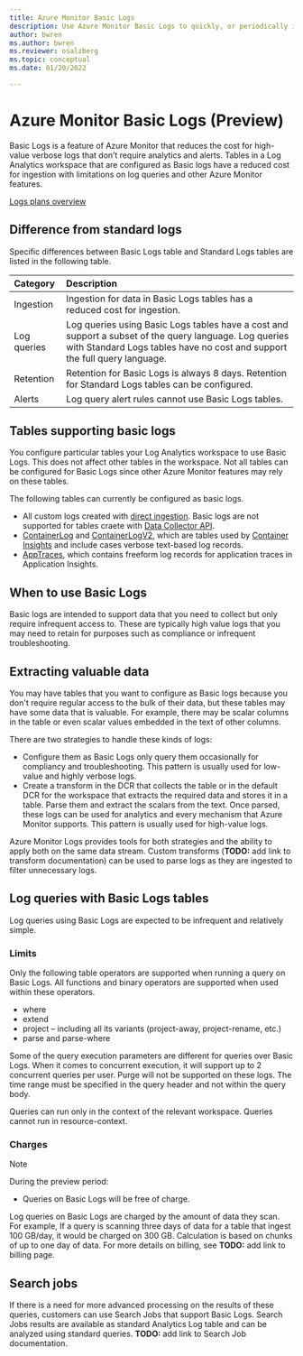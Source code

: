 ```yaml
---
title: Azure Monitor Basic Logs
description: Use Azure Monitor Basic Logs to quickly, or periodically investigate issues, troubleshoot code or configuration problems or address support cases.
author: bwren
ms.author: bwren
ms.reviewer: osalzberg
ms.topic: conceptual
ms.date: 01/20/2022

---
```


# Azure Monitor Basic Logs (Preview)
Basic Logs is a feature of Azure Monitor that reduces the cost for high-value verbose logs that don’t require analytics and alerts. Tables in a Log Analytics workspace that are configured as Basic logs have a reduced cost for ingestion with limitations on log queries and other Azure Monitor features. 


[Logs plans overview](media/basic-logs-overview/logs-plans-overview.png)

## Difference from standard logs
Specific differences between Basic Logs table and Standard Logs tables are listed in the following table.

| Category | Description |
|:---|:---|
| Ingestion | Ingestion for data in Basic Logs tables has a reduced cost for ingestion. |
| Log queries | Log queries using Basic Logs tables have a cost and support a subset of the query language. Log queries with Standard Logs tables have no cost and support the full query language. |
| Retention |  Retention for Basic Logs is always 8 days. Retention for Standard Logs tables can be configured. |
| Alerts | Log query alert rules cannot use Basic Logs tables. |


## Tables supporting basic logs
You configure particular tables your Log Analytics workspace to use Basic Logs. This does not affect other tables in the workspace. Not all tables can be configured for Basic Logs since other Azure Monitor features may rely on these tables.

The following tables can currently be configured as basic logs.

- All custom logs created with [direct ingestion](). Basic logs are not supported for tables craete with [Data Collector API](data-collector-api.md).
-	[ContainerLog](/azure/azure-monitor/reference/tables/containerlog) and [ContainerLogV2](/azure/azure-monitor/reference/tables/containerlogv2), which are tables used by [Container Insights](../containers/container-insights-overview.md) and include cases verbose text-based log records.
- [AppTraces](/azure/azure-monitor/reference/tables/apptraces), which contains freeform log records for application traces in Application Insights.

## When to use Basic Logs
Basic logs are intended to support data that you need to collect but only require infrequent access to. These are typically high value logs that you may need to retain for purposes such as compliance or infrequent troubleshooting.

## Extracting valuable data
You may have tables that you want to configure as Basic logs because you don't require regular access to the bulk of their data, but these tables may have some data that is valuable. For example, there may be scalar columns in the table or even scalar values embedded in the text of other columns.

There are two strategies to handle these kinds of logs:

-	Configure them as Basic Logs only query them occasionally for compliancy and troubleshooting. This pattern is usually used for low-value and highly verbose logs.
-	Create a transform in the DCR that collects the table or in the default DCR for the workspace that extracts the required data and stores it in a table.
Parse them and extract the scalars from the text. Once parsed, these logs can be used for analytics and every mechanism that Azure Monitor supports. This pattern is usually used for high-value logs.

Azure Monitor Logs provides tools for both strategies and the ability to apply both on the same data stream. Custom transforms (**TODO:** add link to transform documentation) can be used to parse logs as they are ingested to filter unnecessary logs. 




## Log queries with Basic Logs tables
Log queries using Basic Logs are expected to be infrequent and relatively simple.


### Limits
Only the following table operators are supported when running a query on Basic Logs. All functions and binary operators are supported when used within these operators.

- where
- extend
- project – including all its variants (project-away, project-rename, etc.)
- parse and parse-where


Some of the query execution parameters are different for queries over Basic Logs. When it comes to concurrent execution, it will support up to 2 concurrent queries per user. Purge will not be supported on these logs. The time range must be specified in the query header and not within the query body.

Queries can run only in the context of the relevant workspace. Queries cannot run in resource-context.

### Charges

> [!NOTE]
>During the preview period: 
>* Queries on Basic Logs will be free of charge.

Log queries on Basic Logs are charged by the amount of data they scan. For example, If a query is scanning three days of data for a table that ingest 100 GB/day, it would be charged on 300 GB. Calculation is based on chunks of up to one day of data. For more details on billing, see **TODO:** add link to billing page.

## Search jobs
If there is a need for more advanced processing on the results of these queries, customers can use Search Jobs that support Basic Logs. Search Jobs results are available as standard Analytics Log table and can be analyzed using standard queries. **TODO:** add link to Search Job documentation.

